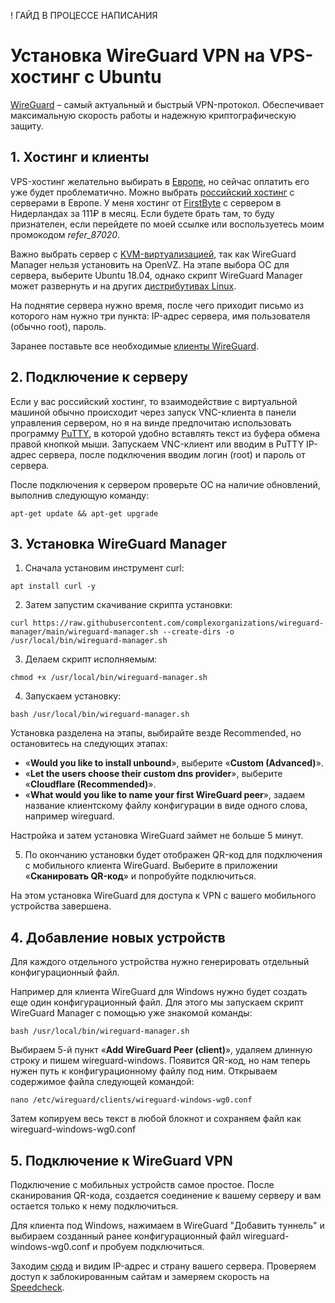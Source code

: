! ГАЙД В ПРОЦЕССЕ НАПИСАНИЯ

# Установка WireGuard VPN на VPS-хостинг с Ubuntu

[WireGuard](https://www.wireguard.com/) – самый актуальный и быстрый VPN-протокол. Обеспечивает максимальную скорость работы и надежную криптографическую защиту.

## 1. Хостинг и клиенты

VPS-хостинг желательно выбирать в [Европе](https://ru.hostings.info/filters/europe-hosting/vps-vds
), но сейчас оплатить его уже будет проблематично. Можно выбрать [российский хостинг](https://ru.hostings.info/filters/russia/vps-vds) с серверами в Европе. У меня хостинг от [FirstByte](https://firstbyte.ru/?from=87020) с сервером в Нидерландах за 111₽ в месяц. Если будете брать там, то буду признателен, если перейдете по моей ссылке или воспользуетесь моим промокодом *refer_87020*.

Важно выбрать сервер с [KVM-виртуализацией](https://firstbyte.ru/vps-vds/kvm-ssd-eu/), так как WireGuard Manager нельзя установить на OpenVZ. На этапе выбора ОС для сервера, выберите Ubuntu 18.04, однако скрипт WireGuard Manager может развернуть и на других [дистрибутивах Linux](https://github.com/complexorganizations/wireguard-manager#-compatibility-with-linux-distro).

На поднятие сервера нужно время, после чего приходит письмо из которого нам нужно три пункта: IP-адрес сервера, имя пользователя (обычно root), пароль.

Заранее поставьте все необходимые [клиенты WireGuard](https://www.wireguard.com/install/).

## 2. Подключение к серверу

Если у вас российский хостинг, то взаимодействие с виртуальной машиной обычно происходит через запуск VNC-клиента в панели управления сервером, но я на винде предпочитаю использовать программу [PuTTY](https://www.putty.org/), в которой удобно вставлять текст из буфера обмена правой кнопкой мыши. Запускаем VNC-клиент или вводим в PuTTY IP-адрес сервера, после подключения вводим логин (root) и пароль от сервера.

После подключения к сервером проверьте ОС на наличие обновлений, выполнив следующую команду:

```
apt-get update && apt-get upgrade
```

## 3. Установка WireGuard Manager

1. Сначала установим инструмент curl:

```
apt install curl -y
```

2. Затем запустим скачивание скрипта установки:

```
curl https://raw.githubusercontent.com/complexorganizations/wireguard-manager/main/wireguard-manager.sh --create-dirs -o /usr/local/bin/wireguard-manager.sh
```

3. Делаем скрипт исполняемым:

```
chmod +x /usr/local/bin/wireguard-manager.sh
```

4. Запускаем установку:

```
bash /usr/local/bin/wireguard-manager.sh
```

Установка разделена на этапы, выбирайте везде Recommended, но остановитесь на следующих этапах:

- «**Would you like to install unbound**», выберите «**Custom (Advanced)**».
- «**Let the users choose their custom dns provider**», выберите «**Cloudflare (Recommended)**».
- «**What would you like to name your first WireGuard peer**», задаем название клиентскому файлу конфигурации в виде одного слова, например wireguard.

Настройка и затем установка WireGuard займет не больше 5 минут.

5. По окончанию установки будет отображен QR-код для подключения с мобильного клиента WireGuard. Выберите в приложении «**Сканировать QR-код**» и попробуйте подключиться.

На этом установка WireGuard для доступа к VPN с вашего мобильного устройства завершена.

## 4. Добавление новых устройств

Для каждого отдельного устройства нужно генерировать отдельный конфигурационный файл.

Например для клиента WireGuard для Windows нужно будет создать еще один конфигурационный файл. Для этого мы запускаем скрипт WireGuard Manager с помощью уже знакомой команды:

```
bash /usr/local/bin/wireguard-manager.sh
```

Выбираем 5-й пункт «**Add WireGuard Peer (client)**», удаляем длинную строку и пишем wireguard-windows. Появится QR-код, но нам теперь нужен путь к конфигурационному файлу под ним. Открываем содержимое файла следующей командой:

```
nano /etc/wireguard/clients/wireguard-windows-wg0.conf
```

Затем копируем весь текст в любой блокнот и сохраняем файл как wireguard-windows-wg0.conf

## 5. Подключение к WireGuard VPN

Подключение с мобильных устройств самое простое. После сканирования QR-кода, создается соединение к вашему серверу и вам остается только к нему подключиться.

Для клиента под Windows, нажимаем в WireGuard "Добавить туннель" и выбираем созданный ранее конфигурационный файл wireguard-windows-wg0.conf и пробуем подключиться.

Заходим [сюда](https://whatismyipaddress.com/) и видим IP-адрес и страну вашего сервера. Проверяем доступ к заблокированным сайтам и замеряем скорость на [Speedcheck](https://www.speedcheck.org/ru/).
